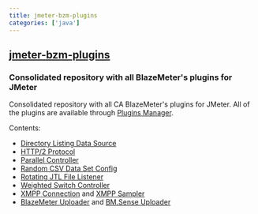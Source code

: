 ```yaml
---
title: jmeter-bzm-plugins
categories: ['java']
---
```

## [jmeter-bzm-plugins](https://github.com/Blazemeter/jmeter-bzm-plugins)

### Consolidated repository with all BlazeMeter's plugins for JMeter

Consolidated repository with all CA BlazeMeter's plugins for JMeter. All of the plugins are available through [Plugins Manager](https://jmeter-plugins.org/wiki/PluginsManager/).

Contents:
 - [Directory Listing Data Source](directory-listing/DirectoryListing.md)
 - [HTTP/2 Protocol](http2/README.md)
 - [Parallel Controller](parallel/Parallel.md)
 - [Random CSV Data Set Config ](random-csv-data-set/RandomCSVDataSetConfig.md)
 - [Rotating JTL File Listener](rotating-listener/RotatingListener.md)
 - [Weighted Switch Controller](wsc/WeightedSwitchController.md)
 - [XMPP Connection](xmpp/XMPPConnection.md) and [XMPP Sampler](xmpp/XMPPSampler.md)  
 - [BlazeMeter Uploader](sense-uploader/BlazeMeterUploader.md) and [BM.Sense Uploader](sense-uploader/LoadosophiaUploader.md)
